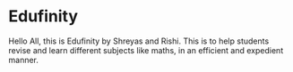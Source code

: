 # Edufinity
Hello All, this is Edufinity by Shreyas and Rishi. This is to help students revise and learn different subjects like maths, in an efficient and expedient manner.
